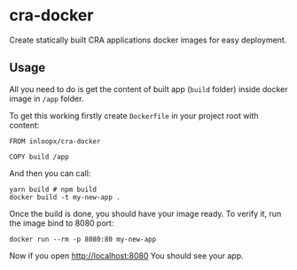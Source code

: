 # cra-docker

Create statically built CRA applications docker images for easy deployment.

## Usage

All you need to do is get the content of built app (`build` folder) inside docker image in `/app` folder.

To get this working firstly create `Dockerfile` in your project root with content:

```
FROM inloopx/cra-docker

COPY build /app
```

And then you can call:

```
yarn build # npm build
docker build -t my-new-app .
```

Once the build is done, you should have your image ready. To verify it, run the image bind to 8080 port:

```
docker run --rm -p 8080:80 my-new-app
```

Now if you open [http://localhost:8080](http://localhost:8080) You should see your app.
